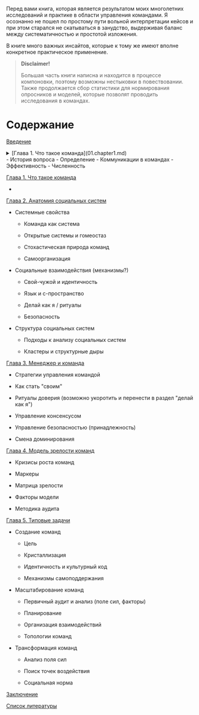 Перед вами книга, которая является результатом моих многолетних исследований и практике в области управления командами. Я осознанно не пошел по простому пути вольной интерпретации кейсов и при этом старался не скатываться в занудство, выдерживая баланс между систематичностью и простотой изложения.

В книге много важных инсайтов, которые к тому же имеют вполне конкретное практическое применение.

> **Disclaimer!**
> 
> Большая часть книги написна и находится в процессе компоновки, поэтому возможны нестыковки в повествовании. Также продолжается сбор статистики для нормирования опросников и моделей, которые позволят проводить исследования в командах.  

<!-- К методике аудита и анализа я тоже старался подходить научно, но качество модели еще предстоит повышать, а для этого нужна статистика. Поэтому приглашаю поучаствовать в исследованиях моих исследованиях. (ссылки будут позже) -->

# Содержание

[Введение](0.intro.md)


<details>
<summary>[Глава 1. Что такое команда](01.chapter1.md)<summary>
- История вопроса
- Определение
- Коммуникации в командах
- Эффективность
- Численность
</details>

[Глава 1. Что такое команда](01.chapter1.md)

- 

[Глава 2. Анатомия социальных систем](02.chapter2.md)

- Системные свойства
  
  - Команда как система
  
  - Открытые системы и гомеостаз
  
  - Стохастическая природа команд
  
  - Самоорганизация

- Социальные взаимодействия (механизмы?)
  
  - Свой-чужой и идентичность
  
  - Язык и c-пространство
  
  - Делай как я / ритуалы
  
  - Безопасность

- Структура социальных систем
  
  - Подходы к анализу социальных систем
  
  - Кластеры и структурные дыры

[Глава 3. Менеджер и команда](03.chapter3.md)

- Стратегии управления командой

- Как стать "своим"

- Ритуалы доверия (возможно укоротить и перенести в раздел "делай как я")

- Управление консенсусом

- Управление безопасностью (принадлежность)

- Смена доминирования

[Глава 4. Модель зрелости команд](04.chapter4.md)

- Кризисы роста команд

- Маркеры

- Матрица зрелости

- Факторы модели

- Методика аудита

[Глава 5. Типовые задачи](05.chapter5.md)

- Создание команд
  
  - Цель
  
  - Кристаллизация
  
  - Идентичность и культурный код
  
  - Механизмы самоподдержания

- Масштабирование команд
  
  - Первичный аудит и анализ (поле сил, факторы)
  
  - Планирование
  
  - Организация взаимодействий
  
  - Топологии команд

- Трансформация команд
  
  - Анализ поля сил
  
  - Поиск точек воздействия
  
  - Социальная норма

[Заключение](conclusion.md)

[Список литературы](references.md)
